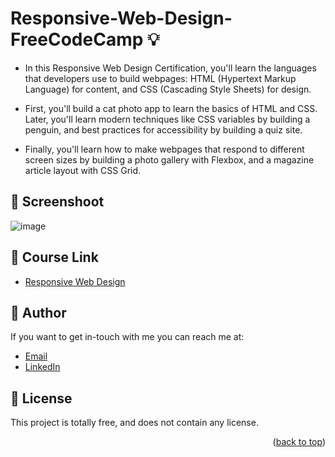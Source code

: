 # Responsive-Web-Design-FreeCodeCamp 💡
<a name="readme-top"></a>

- In this Responsive Web Design Certification, you'll learn the languages that developers use to build webpages: HTML (Hypertext Markup Language) for content, and CSS (Cascading Style Sheets) for design.

- First, you'll build a cat photo app to learn the basics of HTML and CSS. Later, you'll learn modern techniques like CSS variables by building a penguin, and best practices for accessibility by building a quiz site.

- Finally, you'll learn how to make webpages that respond to different screen sizes by building a photo gallery with Flexbox, and a magazine article layout with CSS Grid.
  
  
## 📸  Screenshoot
![image](https://github.com/Hager-elhwarii/Responsive-Web-Design-FreeCodeCamp/assets/80959882/73197167-4051-4561-b779-415232b44a37)


## 🚀 Course Link 
  - [Responsive Web Design](https://www.freecodecamp.org/learn/2022/responsive-web-design/)
    

## 🦄   Author
If you want to get in-touch with me you can reach me at:
-  [Email](http://hager.a.elhawary@gmail.com/)
-  [LinkedIn](https://www.linkedin.com/in/hager-omar-elhawary/)


## 📘 License
This project is totally free,  and does not contain any license.


<p align="right">(<a href="#readme-top">back to top</a>)</p>
